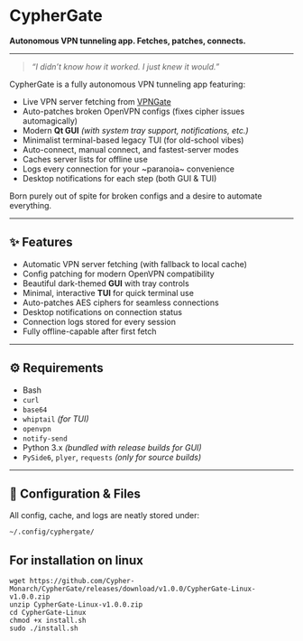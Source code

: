# CypherGate

**Autonomous VPN tunneling app. Fetches, patches, connects.**

---

> _“I didn’t know how it worked. I just knew it would.”_

CypherGate is a fully autonomous VPN tunneling app featuring:
- Live VPN server fetching from [VPNGate](https://www.vpngate.net/en/)
- Auto-patches broken OpenVPN configs (fixes cipher issues automagically)
- Modern **Qt GUI** *(with system tray support, notifications, etc.)*
- Minimalist terminal-based legacy TUI (for old-school vibes)
- Auto-connect, manual connect, and fastest-server modes
- Caches server lists for offline use
- Logs every connection for your ~paranoia~ convenience
- Desktop notifications for each step (both GUI & TUI)

Born purely out of spite for broken configs and a desire to automate everything.

---

## ✨ Features
- Automatic VPN server fetching (with fallback to local cache)
- Config patching for modern OpenVPN compatibility  
- Beautiful dark-themed **GUI** with tray controls  
- Minimal, interactive **TUI** for quick terminal use  
- Auto-patches AES ciphers for seamless connections  
- Desktop notifications on connection status  
- Connection logs stored for every session  
- Fully offline-capable after first fetch

---

## ⚙️ Requirements
- Bash
- `curl`
- `base64`
- `whiptail` *(for TUI)*
- `openvpn`
- `notify-send`
- Python 3.x *(bundled with release builds for GUI)*
- `PySide6`, `plyer`, `requests` *(only for source builds)*

---

## 📂 Configuration & Files

All config, cache, and logs are neatly stored under:
```bash
~/.config/cyphergate/
```

## For installation on linux 
```
wget https://github.com/Cypher-Monarch/CypherGate/releases/download/v1.0.0/CypherGate-Linux-v1.0.0.zip
unzip CypherGate-Linux-v1.0.0.zip
cd CypherGate-Linux
chmod +x install.sh
sudo ./install.sh
```
